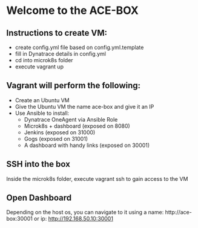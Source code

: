 # Welcome to the ACE-BOX


## Instructions to create VM:
- create config.yml file based on config.yml.template
- fill in Dynatrace details in config.yml
- cd into microk8s folder
- execute vagrant up

## Vagrant will perform the following:
- Create an Ubuntu VM
- Give the Ubuntu VM the name ace-box and give it an IP
- Use Ansible to install:
    - Dynatrace OneAgent via Ansible Role
    - Microk8s + dashboard (exposed on 8080)
    - Jenkins (exposed on 31000)
    - Gogs (exposed on 31001)
    - A dashboard with handy links (exposed on 30001)

## SSH into the box
Inside the microk8s folder, execute vagrant ssh to gain access to the VM

## Open Dashboard
Depending on the host os, you can navigate to it using a name: http://ace-box:30001 or ip: http://192.168.50.10:30001
